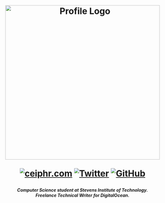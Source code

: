 <h1 align="center">
  <img width="500px" alt="Profile Logo" src="https://i.imgur.com/F6UoYc2.png">
  
  [![ceiphr.com][website]](https://www.ceiphr.com/) [![Twitter][twitter]](https://www.twitter.com/ceiphr) [![GitHub][github]](https://www.github.com/ceiphr)
</h1>

[website]: https://img.shields.io/badge/Website-ceiphr.com-blue?style=flat&logo=gatsby
[twitter]: https://img.shields.io/twitter/follow/ceiphr?color=blue&logo=twitter&logoColor=white&style=flat
[github]: https://img.shields.io/github/followers/ceiphr?color=blue&label=follow%20@ceiphr&logo=github

<h5 align="center"> Computer Science student at Stevens Institute of Technology. </br> Freelance Technical Writer for DigitalOcean. </h5>
